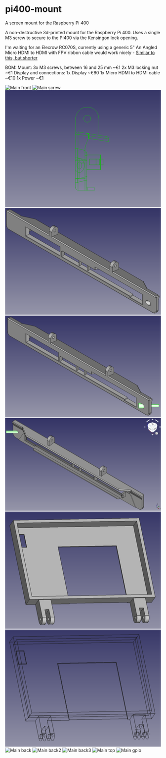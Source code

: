 # pi400-mount
A screen mount for the Raspberry Pi 400

A non-destructive 3d-printed mount for the Raspberry Pi 400. Uses a single M3 screw to secure to the PI400 via the Kensingon lock opening.

I'm waiting for an Elecrow RC070S, currently using a generic 5" 
An Angled Micro HDMI to HDMI with FPV ribbon cable would work nicely - [Similar to this, but shorter](https://www.amazon.de/-/en/Degrees-Angled-Multicopter-Aerial-Photography/dp/B072PVG4B4)


BOM:
Mount:
3x M3 screws, between 16 and 25 mm    ~€1
2x M3 locking nut                     ~€1
Display and connections:
1x Display                            ~€80
1x Micro HDMI to HDMI cable           ~€10
1x Power                              ~€1


![Main front](gfx/main-front.jpg)
![Main screw](gfx/main-screw.jpg)
![Side View](gfx/side.png)
![Back ISO View](gfx/back.png)
![Back ISO View with screw](gfx/back-screw.png)
![Front ISO View with screw](gfx/front-screw.png)
![Temp Screen solid](gfx/screen1.png)
![Temp Screen wireframe](gfx/screen2.png)
![Main back](gfx/main-back.jpg)
![Main back2](gfx/main-back2.jpg)
![Main back3](gfx/main-back3.jpg)
![Main top](gfx/main-top.jpg)
![Main gpio](gfx/main-gpio.jpg)

